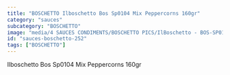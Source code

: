 ```yaml
---
title: "BOSCHETTO Ilboschetto Bos Sp0104 Mix Peppercorns 160gr"
category: "sauces"
subcategory: "BOSCHETTO"
image: "media/4 SAUCES CONDIMENTS/BOSCHETTO PICS/IlBoschetto - BOS-SP0104 Mix Peppercorns 160GR.png"
id: "sauces-boschetto-252"
tags: ["BOSCHETTO"]
---
```


Ilboschetto Bos Sp0104 Mix Peppercorns 160gr

